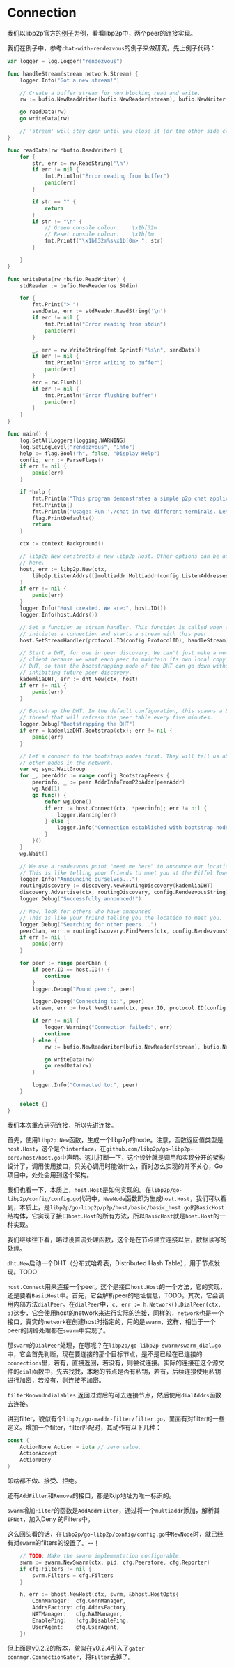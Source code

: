 # Connection

我们以libp2p官方的[例子](https://github.com/libp2p/go-libp2p-examples)为例，看看libp2p中，两个peer的连接实现。

我们在例子中，参考`chat-with-rendezvous`的例子来做研究。先上例子代码：

```go
var logger = log.Logger("rendezvous")

func handleStream(stream network.Stream) {
	logger.Info("Got a new stream!")

	// Create a buffer stream for non blocking read and write.
	rw := bufio.NewReadWriter(bufio.NewReader(stream), bufio.NewWriter(stream))

	go readData(rw)
	go writeData(rw)

	// 'stream' will stay open until you close it (or the other side closes it).
}

func readData(rw *bufio.ReadWriter) {
	for {
		str, err := rw.ReadString('\n')
		if err != nil {
			fmt.Println("Error reading from buffer")
			panic(err)
		}

		if str == "" {
			return
		}
		if str != "\n" {
			// Green console colour: 	\x1b[32m
			// Reset console colour: 	\x1b[0m
			fmt.Printf("\x1b[32m%s\x1b[0m> ", str)
		}

	}
}

func writeData(rw *bufio.ReadWriter) {
	stdReader := bufio.NewReader(os.Stdin)

	for {
		fmt.Print("> ")
		sendData, err := stdReader.ReadString('\n')
		if err != nil {
			fmt.Println("Error reading from stdin")
			panic(err)
		}

		_, err = rw.WriteString(fmt.Sprintf("%s\n", sendData))
		if err != nil {
			fmt.Println("Error writing to buffer")
			panic(err)
		}
		err = rw.Flush()
		if err != nil {
			fmt.Println("Error flushing buffer")
			panic(err)
		}
	}
}

func main() {
	log.SetAllLoggers(logging.WARNING)
	log.SetLogLevel("rendezvous", "info")
	help := flag.Bool("h", false, "Display Help")
	config, err := ParseFlags()
	if err != nil {
		panic(err)
	}

	if *help {
		fmt.Println("This program demonstrates a simple p2p chat application using libp2p")
		fmt.Println()
		fmt.Println("Usage: Run './chat in two different terminals. Let them connect to the bootstrap nodes, announce themselves and connect to the peers")
		flag.PrintDefaults()
		return
	}

	ctx := context.Background()

	// libp2p.New constructs a new libp2p Host. Other options can be added
	// here.
	host, err := libp2p.New(ctx,
		libp2p.ListenAddrs([]multiaddr.Multiaddr(config.ListenAddresses)...),
	)
	if err != nil {
		panic(err)
	}
	logger.Info("Host created. We are:", host.ID())
	logger.Info(host.Addrs())

	// Set a function as stream handler. This function is called when a peer
	// initiates a connection and starts a stream with this peer.
	host.SetStreamHandler(protocol.ID(config.ProtocolID), handleStream)

	// Start a DHT, for use in peer discovery. We can't just make a new DHT
	// client because we want each peer to maintain its own local copy of the
	// DHT, so that the bootstrapping node of the DHT can go down without
	// inhibiting future peer discovery.
	kademliaDHT, err := dht.New(ctx, host)
	if err != nil {
		panic(err)
	}

	// Bootstrap the DHT. In the default configuration, this spawns a Background
	// thread that will refresh the peer table every five minutes.
	logger.Debug("Bootstrapping the DHT")
	if err = kademliaDHT.Bootstrap(ctx); err != nil {
		panic(err)
	}

	// Let's connect to the bootstrap nodes first. They will tell us about the
	// other nodes in the network.
	var wg sync.WaitGroup
	for _, peerAddr := range config.BootstrapPeers {
		peerinfo, _ := peer.AddrInfoFromP2pAddr(peerAddr)
		wg.Add(1)
		go func() {
			defer wg.Done()
			if err := host.Connect(ctx, *peerinfo); err != nil {
				logger.Warning(err)
			} else {
				logger.Info("Connection established with bootstrap node:", *peerinfo)
			}
		}()
	}
	wg.Wait()

	// We use a rendezvous point "meet me here" to announce our location.
	// This is like telling your friends to meet you at the Eiffel Tower.
	logger.Info("Announcing ourselves...")
	routingDiscovery := discovery.NewRoutingDiscovery(kademliaDHT)
	discovery.Advertise(ctx, routingDiscovery, config.RendezvousString)
	logger.Debug("Successfully announced!")

	// Now, look for others who have announced
	// This is like your friend telling you the location to meet you.
	logger.Debug("Searching for other peers...")
	peerChan, err := routingDiscovery.FindPeers(ctx, config.RendezvousString)
	if err != nil {
		panic(err)
	}

	for peer := range peerChan {
		if peer.ID == host.ID() {
			continue
		}
		logger.Debug("Found peer:", peer)

		logger.Debug("Connecting to:", peer)
		stream, err := host.NewStream(ctx, peer.ID, protocol.ID(config.ProtocolID))

		if err != nil {
			logger.Warning("Connection failed:", err)
			continue
		} else {
			rw := bufio.NewReadWriter(bufio.NewReader(stream), bufio.NewWriter(stream))

			go writeData(rw)
			go readData(rw)
		}

		logger.Info("Connected to:", peer)
	}

	select {}
}
```

我们本次重点研究连接，所以先讲连接。

首先，使用`libp2p.New`函数，生成一个libp2p的node。注意，函数返回值类型是`host.Host`，这个是个`interface`，在`github.com/libp2p/go-libp2p-core/host/host.go`中声明。这儿打断一下，这个设计就是调用和实现分开的架构设计了，调用使用接口，只关心调用时能做什么，而对怎么实现的并不关心，Go项目中，处处会用到这个架构。

我们也看一下，本质上，`host.Host`是如何实现的。在`libp2p/go-libp2p/config/config.go`代码中，`NewNode`函数即为生成`host.Host`，我们可以看到，本质上，是`libp2p/go-libp2p/p2p/host/basic/basic_host.go`的`BasicHost`结构体，它实现了接口`host.Host`的所有方法，所以`BasicHost`就是`host.Host`的一种实现。

我们继续往下看，略过设置流处理函数，这个是在节点建立连接以后，数据读写的处理。

`dht.New`启动一个DHT（分布式哈希表，Distributed Hash Table），用于节点发现。TODO

`host.Connect`用来连接一个peer。这个是接口`host.Host`的一个方法，它的实现，还是要看`BasicHost`中。首先，它会解析peer的地址信息，TODO。其次，它会调用内部方法`dialPeer`。在`dialPeer`中，`c, err := h.Network().DialPeer(ctx, p)`这步，它会使用host的network来进行实际的连接，同样的，`network`也是一个接口，真实的`network`在创建host时指定的，用的是`swarm`，这样，相当于一个peer的网络处理都在`swarm`中实现了。

那`swarm`的`DialPeer`处理，在哪呢？在`libp2p/go-libp2p-swarm/swarm_dial.go`中，它会首先判断，现在要连接的那个目标节点，是不是已经在已连接的`connections`里，若有，直接返回，若没有，则尝试连接。实际的连接在这个源文件的`dial`函数中，先去找找，本地的节点是否有私钥，若有，后续连接使用私钥进行加密，若没有，则连接不加密。



`filterKnownUndialables` 返回过滤后的可去连接节点，然后使用`dialAddrs`函数去连接。

讲到filter，貌似有个`libp2p/go-maddr-filter/filter.go`，里面有对filter的一些定义。增加一个filter，filter匹配时，其动作有以下几种：

```go
const (
	ActionNone Action = iota // zero value.
	ActionAccept
	ActionDeny
)
```

即啥都不做、接受、拒绝。

还有`AddFilter`和`Remove`的接口，都是以ip地址为唯一标识的。

`swarm`增加`Filter`的函数是`AddAddrFilter`，通过将一个`multiaddr`添加，解析其`IPNet`，加入Deny 的Filters中。

这么回头看的话，在`libp2p/go-libp2p/config/config.go`中`NewNode`时，就已经有对`swarm`的filters的设置了。--！

```go
	// TODO: Make the swarm implementation configurable.
	swrm := swarm.NewSwarm(ctx, pid, cfg.Peerstore, cfg.Reporter)
	if cfg.Filters != nil {
		swrm.Filters = cfg.Filters
	}

	h, err := bhost.NewHost(ctx, swrm, &bhost.HostOpts{
		ConnManager:  cfg.ConnManager,
		AddrsFactory: cfg.AddrsFactory,
		NATManager:   cfg.NATManager,
		EnablePing:   !cfg.DisablePing,
		UserAgent:    cfg.UserAgent,
	})
```



但上面是v0.2.2的版本，貌似在v0.2.4引入了`gater   connmgr.ConnectionGater`，将`Filter`去掉了。